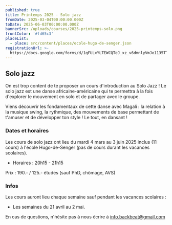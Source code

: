 ```yaml
---
published: true
title: Printemps 2025 - Solo jazz
fromDate: 2025-03-04T00:00:00.000Z
toDate: 2025-06-03T00:00:00.000Z
bannerSrc: /uploads/courses/2025-printemps-solo.png
frontColor: '#fd65c3'
placeList:
  - place: src/content/places/ecole-hugo-de-senger.json
registrationUrl: >-
  https://docs.google.com/forms/d/1qFULxYLTEWCQTeJ_xz_v6dmnlyVmJo1135TTwlDMAmU/viewform?fbclid=PAZXh0bgNhZW0CMTEAAabHwDVW0ImcU_8ZJbaw-XUr1Z8R_0yhoEBloTohI2MGIdnZ5Zjh3-3_-jU_aem_e8wL5e2F8u5LjxLu_5e5Jw&edit_requested=true&hl=fr
---
```


## Solo jazz

On est trop content de te proposer un cours d'introduction au Solo Jazz ! Le solo jazz est une danse africaine-américaine qui te permettra à la fois d'explorer le mouvement en solo et de partager avec le groupe.

Viens découvrir les fondamentaux de cette danse avec Magali : la relation à la musique swing, la rythmique, des mouvements de base permettant de t'amuser et de développer ton style ! Le tout, en dansant !

### Dates et horaires

Les cours de solo jazz ont lieu du mardi 4 mars au 3 juin 2025 inclus (11 cours) à l'école Hugo-de-Senger (pas de cours durant les vacances scolaires).

* Horaires : 20h15 - 21h15

Prix : 190.- / 125.- études (sauf PhD, chômage, AVS)

### Infos

Les cours auront lieu chaque semaine sauf pendant les vacances scolaires :

* Les semaines du 21 avril au 2 mai.

En cas de questions, n'hésite pas à nous écrire à [info.backbeat@gmail.com](mailto:info.backbeat@gmail.com)
